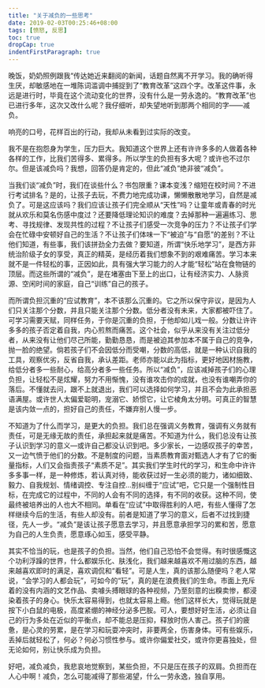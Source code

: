 ```yaml
---
title: "关于减负的一些思考"
date: 2019-02-03T00:25:46+08:00
tags: [愤怒, 反思]
toc: true
dropCap: true
indentFirstParagraph: true
---
```

晚饭，奶奶照例跟我“传达她近来翻阅的新闻，话题自然离不开学习。我的确听得生厌，却敏感地在一堆陈词滥调中捕捉到了“教育改革”这四个字。改革这件事，永远是进行时，毕竟在这个流动变化的世界，没有什么是一劳永逸的。“教育改革”也已进行多年，这次又改什么呢？我仔细听，却失望地听到那两个相同的字——减负。

响亮的口号，花样百出的行动，我却从未看到过实际的改变。

我不是在抱怨身为学生，压力巨大。我知道这个世界上还有许许多多的人做着各种各样的工作，比我们苦得多、累得多。所以学生的负担有多大呢？或许也不过尔尔。但是该减负吗？我想，回答仍是肯定的，但此“减负”绝非彼“减负”。

当我们谈“减负”时，我们在谈些什么？书包限重？课本变浅？缩短在校时间？不进行考试排名？是的，让孩子去玩，不费力地完成功课，懒懒散散地学习，自然是减负了。可是这应该吗？我们应该让孩子们完全顺从“天性”吗？让童年或青春的时光就从欢乐和莫名伤感中度过？还要降低理论知识的难度？去掉那种一遍遍练习、思考、寻找规律、发现共性的过程？不让孩子们感受一次竞争的压力？不让孩子们学会在忙碌中安顿好自己的生活？不让孩子们体味一下“被迫”与“自愿”的差别？不让他们知道，有些事，我们该拼劲全力去做？要知道，所谓“快乐地学习”，是西方非统治阶级子女的享受，真正的精英，是经历着我们想象不到的艰难痛苦。学习本来就不是一件轻松的事，正因如此，具有强大学习能力的人才能“轻松”站在食物链的顶层。而这些所谓的“减负”，是在堵塞由下至上的出口，让有经济实力、人脉资源、空闲时间的家庭，自己“训练”自己的孩子。

而所谓负担沉重的“应试教育”，本不该那么沉重的。它之所以保守非议，是因为人们只关注那个分数，并且只能关注那个分数。低分者没有未来，大家都被吓住了。可学习需要天赋，同样任务，于你是沉重的负担，于他却如儿戏一般。分数让许许多多的孩子否定着自我，内心煎熬而痛苦。这个社会，似乎从来没有关注过低分者，从来没有让他们尽己所能，勤勤恳恳，而是被迫其参加本不属于自己的竞争，抛一脸的绝望。倘若孩子们不会因低分而受嘲，分数的高低，就是一种认识自我的工具，观察优劣，反省自我，承认差距。老师亦能以此为指标，更好地因材施教，给低分者多一些耐心，给高分者多一些任务。所以“减负”，应该减掉孩子们的心理负担，让轻松不是炫耀，努力不用惭愧，没有谁攻击你的成就，也没有谁嘲弄你的落后。不懂就去问，跟不上就退出，我们可以选择如何学习，并且不会为此承担恶语满屋。或许世人太偏爱聪明，宠溺它、娇惯它，让它棱角太分明。可真正的智慧是该内敛一点的，担好自己的责任，不嫌弃别人慢一步。

不知道为了什么而学习，是更大的负担。我们总在强调义务教育，强调有义务就有责任，可是无缘无故的责任，承担起来就是痛苦。不知道为什么，我们总没有让孩子认识到学习的意义—或许自己都没认识到吧。多少家长，一边感叹孩子的幸苦，又一边气愤于他们的分数。不是制度的问题，当素质教育面对甄选人才有了它的衡量指标，人们又会指责孩子“素质不足”。其实我们学生时代的学习，和生命中许许多多事一样，是一种修炼，若认真对待，能收获过好一生必须的能力，诸如细致、毅力、自我规划、情绪调控、专注自控…别纠缠于“应试”吧，它只是一个强制性目标，在完成它的过程中，不同的人会有不同的选择，有不同的收获。这种不同，使最终被培养出的人也大不相同。单看在“应试”中取得胜利的人吧，有些人懂得了怎样继续今后的生活，有些人却没有。前者是知道了学习的意义，后者不过找到捷径，先人一步。“减负”是该让孩子愿意去学习，并且愿意承担学习的累和苦，愿意为自己的人生负责，愿意琢心如玉，感受平静。

其实不恰当的玩，也是孩子的负担。当然，他们自己恐怕不会觉得。有时很感慨这个功利浮躁的世界，什么都娱乐化、肤浅化，我们越来越喜欢不用过脑的东西，越来越喜欢即时的满足，喜欢调侃和“看轻”。可是人生，真的该那么随便吗？老人常说，“会学习的人都会玩”，可如今的“玩”，真的是在浪费我们的生命。市面上充斥着的没有内涵的文艺作品、卖噱头搏眼球的各种视频，乃至刻意的出糗卖惨，都浸染着孩子的身心。快乐太容易得到，也就太容易上瘾。他们这样长大，觉得玩就是按下小白鼠的电极，高度紧绷的神经分泌多巴胺。可人，要想好好生活，必须让自己的行为多处在近似的平衡点，却不能总是压抑，释放时伤人害己。孩子们的疲惫，是心灵的劳累，是在学习和玩耍冲突时，非要两全，伤害身体。可有些娱乐，丢掉后就轻松了，何必？何必习惯性参与。或许你偏爱社交，或许你更喜独处，但无论如何，别让快乐成为负担。

好吧，减负减负，我悲哀地觉察到，某些负担，不只是压在孩子的双肩。负担而在人心中啊！减负，怎么可能减得了那些渴望，什么一劳永逸，独自享用。

